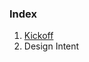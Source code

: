 ### Index

1. [Kickoff](https://github.com/department-of-veterans-affairs/va.gov-team/blob/master/platform/cms/collaboration-cycle/kickoff.md)
2. Design Intent

